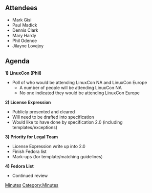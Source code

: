 ## Attendees

  - Mark Gisi
  - Paul Madick
  - Dennis Clark
  - Mary Hardy
  - Phil Odence
  - Jilayne Lovejoy

## Agenda

**1) LinuxCon (Phil)**

  - Poll of who would be attending LinuxCon NA and LinuxCon Europe
      - A number of people will be attending LinuxCon NA
      - No one indicated they would be attending LinuxCon Europe

**2) License Expression**

  - Publicly presented and cleared
  - Will need to be drafted into specification
  - Would like to have done by specification 2.0 (including
    templates/exceptions)

**3) Priority for Legal Team**

  - License Expression write up into 2.0
  - Finish Fedora list
  - Mark-ups (for template/matching guidelines)

**4) Fedora List**

  - Continued review

[Minutes](Category:Legal "wikilink")
[Category:Minutes](Category:Minutes "wikilink")
